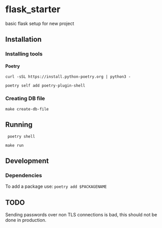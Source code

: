 # flask_starter
basic flask setup for new project


## Installation
### Installing tools
#### Poetry
```curl -sSL https://install.python-poetry.org | python3 -```

```poetry self add poetry-plugin-shell```


### Creating DB file
```make create-db-file```

## Running
```	poetry shell```

```make run```

## Development
### Dependencies
To add a package use:
```poetry add $PACKAGENAME```


## TODO
Sending passwords over non TLS connections is bad, this should not be done in
production.